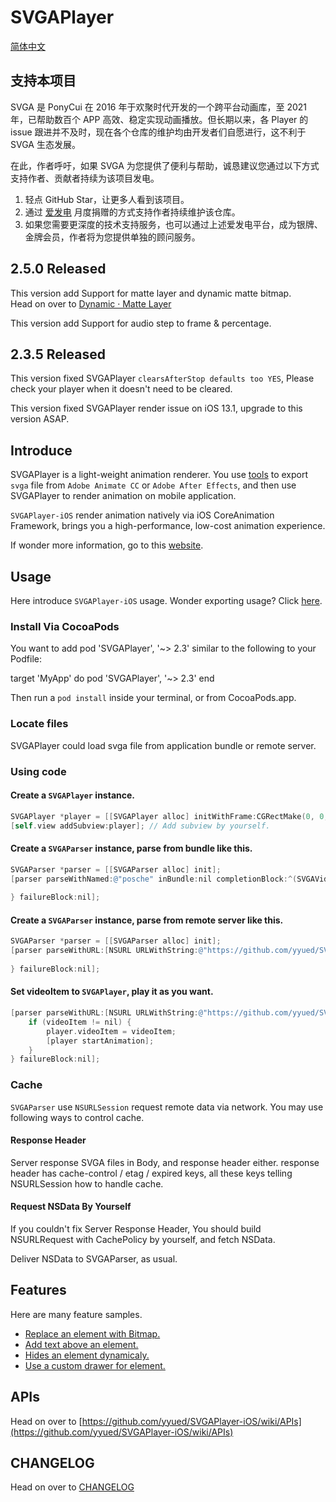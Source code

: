 # SVGAPlayer

[简体中文](./readme.zh.md)

## 支持本项目

SVGA 是 PonyCui 在 2016 年于欢聚时代开发的一个跨平台动画库，至 2021 年，已帮助数百个 APP 高效、稳定实现动画播放。但长期以来，各 Player 的 issue 跟进并不及时，现在各个仓库的维护均由开发者们自愿进行，这不利于 SVGA 生态发展。

在此，作者呼吁，如果 SVGA 为您提供了便利与帮助，诚恳建议您通过以下方式支持作者、贡献者持续为该项目发电。

1. 轻点 GitHub Star，让更多人看到该项目。
2. 通过 [爱发电](https://afdian.net/@ponycui?tab=home) 月度捐赠的方式支持作者持续维护该仓库。
3. 如果您需要更深度的技术支持服务，也可以通过上述爱发电平台，成为银牌、金牌会员，作者将为您提供单独的顾问服务。

## 2.5.0 Released

This version add Support for matte layer and dynamic matte bitmap.<br>
Head on over to [Dynamic · Matte Layer](https://github.com/yyued/SVGAPlayer-iOS/wiki/Dynamic-%C2%B7-Matte-Layer)

This version add Support for audio step to frame & percentage.

## 2.3.5 Released

This version fixed SVGAPlayer `clearsAfterStop defaults too YES`, Please check your player when it doesn't need to be cleared.

This version fixed SVGAPlayer render issue on iOS 13.1, upgrade to this version ASAP.

## Introduce

SVGAPlayer is a light-weight animation renderer. You use [tools](http://svga.io/designer.html) to export `svga` file from `Adobe Animate CC` or `Adobe After Effects`, and then use SVGAPlayer to render animation on mobile application.

`SVGAPlayer-iOS` render animation natively via iOS CoreAnimation Framework, brings you a high-performance, low-cost animation experience.

If wonder more information, go to this [website](http://svga.io/).

## Usage

Here introduce `SVGAPlayer-iOS` usage. Wonder exporting usage? Click [here](http://svga.io/designer.html).

### Install Via CocoaPods

You want to add pod 'SVGAPlayer', '~> 2.3' similar to the following to your Podfile:

target 'MyApp' do
  pod 'SVGAPlayer', '~> 2.3'
end

Then run a `pod install` inside your terminal, or from CocoaPods.app.

### Locate files

SVGAPlayer could load svga file from application bundle or remote server.

### Using code

#### Create a `SVGAPlayer` instance.

```objectivec
SVGAPlayer *player = [[SVGAPlayer alloc] initWithFrame:CGRectMake(0, 0, 200, 200)];
[self.view addSubview:player]; // Add subview by yourself.
```

#### Create a `SVGAParser` instance, parse from bundle like this.
```objectivec
SVGAParser *parser = [[SVGAParser alloc] init];
[parser parseWithNamed:@"posche" inBundle:nil completionBlock:^(SVGAVideoEntity * _Nonnull videoItem) {
    
} failureBlock:nil];
```

#### Create a `SVGAParser` instance, parse from remote server like this.

```objectivec
SVGAParser *parser = [[SVGAParser alloc] init];
[parser parseWithURL:[NSURL URLWithString:@"https://github.com/yyued/SVGA-Samples/blob/master/posche.svga?raw=true"] completionBlock:^(SVGAVideoEntity * _Nullable videoItem) {
    
} failureBlock:nil];
```

#### Set videoItem to `SVGAPlayer`, play it as you want.

```objectivec
[parser parseWithURL:[NSURL URLWithString:@"https://github.com/yyued/SVGA-Samples/blob/master/posche.svga?raw=true"] completionBlock:^(SVGAVideoEntity * _Nullable videoItem) {
    if (videoItem != nil) {
        player.videoItem = videoItem;
        [player startAnimation];
    }
} failureBlock:nil];
```

### Cache

`SVGAParser` use `NSURLSession` request remote data via network. You may use following ways to control cache.

#### Response Header

Server response SVGA files in Body, and response header either. response header has cache-control / etag / expired keys, all these keys telling NSURLSession how to handle cache.

#### Request NSData By Yourself

If you couldn't fix Server Response Header, You should build NSURLRequest with CachePolicy by yourself, and fetch NSData.

Deliver NSData to SVGAParser, as usual.

## Features

Here are many feature samples.

* [Replace an element with Bitmap.](https://github.com/yyued/SVGAPlayer-iOS/wiki/Dynamic-Image)
* [Add text above an element.](https://github.com/yyued/SVGAPlayer-iOS/wiki/Dynamic-Text)
* [Hides an element dynamicaly.](https://github.com/yyued/SVGAPlayer-iOS/wiki/Dynamic-Hidden)
* [Use a custom drawer for element.](https://github.com/yyued/SVGAPlayer-iOS/wiki/Dynamic-Drawer)

## APIs

Head on over to [https://github.com/yyued/SVGAPlayer-iOS/wiki/APIs](https://github.com/yyued/SVGAPlayer-iOS/wiki/APIs)

## CHANGELOG

Head on over to [CHANGELOG](./CHANGELOG.md)
